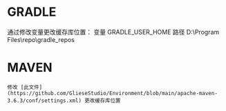 
# GRADLE 
通过修改变量更改缓存库位置：
	变量   GRADLE_USER_HOME 
	路径       D:\Program Files\repo\gradle_repos
# MAVEN

    修改 [此文件](https://github.com/GlieseStudio/Environment/blob/main/apache-maven-3.6.3/conf/settings.xml) 更改缓存库位置
